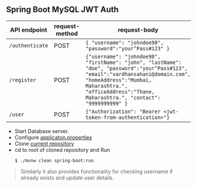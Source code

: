 ## Spring Boot MySQL JWT Auth

|API endpoint     | request-method | request-body |
|-----------------|--------|--------|
| `/authenticate` | POST | `{ "username": "johndoe98", "password":"your^Pass#123" }`|
| `/register`     | POST | `{"username": "johndoe98", "firstName": "john", "lastName": "doe", "password":"your^Pass#123", "email":"vardhansahani@domain.com", "homeAddress":"Mumbai, Maharashtra.", "officeAddress":"Thane, Maharashtra.", "contact": "9999999999" }`|
| `/user`         | POST | `{"Authorization": "Bearer <jwt-token-from-authentication>"}` |

- Start Database server.
- Configure [applicaton.properties](https://github.com/apache15/AuthSpringBootMySQL/blob/master/src/main/resources/application.properties)
- Clone [current repository](https://github.com/apache15/AuthSpringBootMySQL/)
- cd to root of cloned repository and Run
    ```
    $ ./mvnw clean spring-boot:run
    ```
    
> Similarly it also provides functionality for checking username if already exists and update user details.

